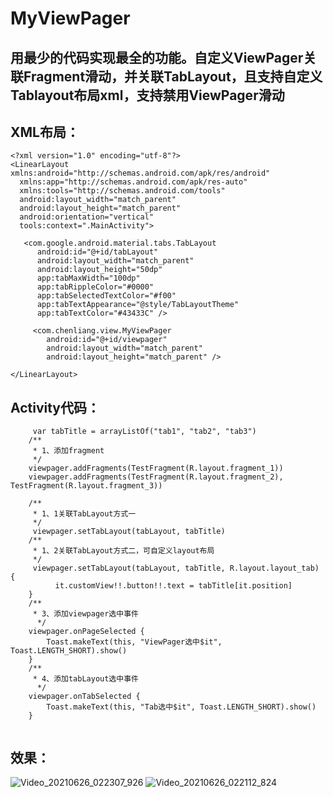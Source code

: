 # MyViewPager
## 用最少的代码实现最全的功能。自定义ViewPager关联Fragment滑动，并关联TabLayout，且支持自定义Tablayout布局xml，支持禁用ViewPager滑动

## XML布局：
```
<?xml version="1.0" encoding="utf-8"?>  
<LinearLayout xmlns:android="http://schemas.android.com/apk/res/android"  
  xmlns:app="http://schemas.android.com/apk/res-auto"  
  xmlns:tools="http://schemas.android.com/tools"  
  android:layout_width="match_parent"  
  android:layout_height="match_parent"  
  android:orientation="vertical"  
  tools:context=".MainActivity">  
  
   <com.google.android.material.tabs.TabLayout 
      android:id="@+id/tabLayout"  
      android:layout_width="match_parent"  
      android:layout_height="50dp"  
      app:tabMaxWidth="100dp"  
      app:tabRippleColor="#0000"  
      app:tabSelectedTextColor="#f00"  
      app:tabTextAppearance="@style/TabLayoutTheme"  
      app:tabTextColor="#43433C" />  

     <com.chenliang.view.MyViewPager  
        android:id="@+id/viewpager"  
        android:layout_width="match_parent"  
        android:layout_height="match_parent" />  
  
</LinearLayout>
```
  
## Activity代码：

```
     var tabTitle = arrayListOf("tab1", "tab2", "tab3")  
    /**  
     * 1、添加fragment  
     */  
    viewpager.addFragments(TestFragment(R.layout.fragment_1))  
    viewpager.addFragments(TestFragment(R.layout.fragment_2), TestFragment(R.layout.fragment_3))  

    /**  
     * 1、1关联TabLayout方式一
     */
     viewpager.setTabLayout(tabLayout, tabTitle)  
    /**  
     * 1、2关联TabLayout方式二，可自定义layout布局
     */
     viewpager.setTabLayout(tabLayout, tabTitle, R.layout.layout_tab) {  
          it.customView!!.button!!.text = tabTitle[it.position]  
    }  
    /**  
     * 3、添加viewpager选中事件  
      */  
    viewpager.onPageSelected {  
        Toast.makeText(this, "ViewPager选中$it", Toast.LENGTH_SHORT).show()  
    }  
    /**  
     * 4、添加tabLayout选中事件  
      */  
    viewpager.onTabSelected {  
        Toast.makeText(this, "Tab选中$it", Toast.LENGTH_SHORT).show()  
    }
 
```

## 效果：
![Video_20210626_022307_926](https://user-images.githubusercontent.com/4067327/123504615-1cfce280-d68d-11eb-8fa8-da1eb827b933.gif)
![Video_20210626_022112_824](https://user-images.githubusercontent.com/4067327/123504612-179f9800-d68d-11eb-83b3-c191023beec3.gif)





 
